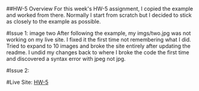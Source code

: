 ##HW-5 Overview
For this week's HW-5 assignment, I copied the example and worked
from there. Normally I start from scratch but I decided to
stick as closely to the example as possible.


#Issue 1: image two
After following the example, my imgs/two.jpg was not working on my live site. I
fixed it the first time not remembering what I did. Tried to expand to 10 images
and broke the site entirely after updating the readme. I undid my changes back to
where I broke the code the first time and discovered a syntax error with jpeg not
jpg.

#Issue 2:



#Live Site:
[HW-5](https://ewilsey.github.io/MART441/HW-5/)
